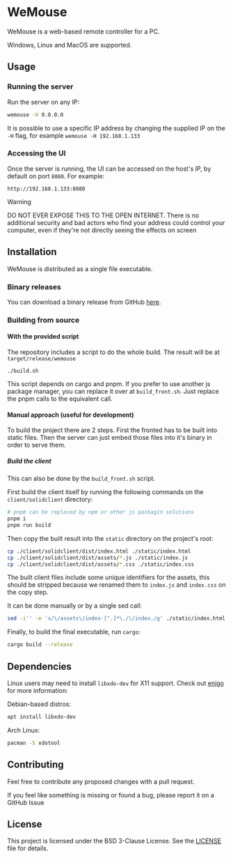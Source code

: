 # WeMouse

WeMouse is a web-based remote controller for a PC.

Windows, Linux and MacOS are supported.

## Usage

### Running the server

Run the server on any IP:

``` bash
wemouse -H 0.0.0.0
```

It is possible to use a specific IP address by changing the supplied IP on the `-H` flag, for example `wemouse -H 192.168.1.133`

### Accessing the UI

Once the server is running, the UI can be accessed on the host's IP, by default on port `8080`.
For example:

```
http://192.168.1.133:8080
```


> [!WARNING]
> DO NOT EVER EXPOSE THIS TO THE OPEN INTERNET. There is no additional security and bad actors who find your address could control your computer, even if they're not directly seeing the effects on screen


## Installation

WeMouse is distributed as a single file executable.

### Binary releases

You can download a binary release from GitHub [here](../../releases).

### Building from source

#### With the provided script

The repository includes a script to do the whole build. The result will be at `target/release/wemouse`

```
./build.sh
```
This script depends on cargo and pnpm. If you prefer to use another js package manager, you can replace it over at `build_front.sh`. Just replace the pnpm calls to the equivalent call.

#### Manual approach (useful for development)

To build the project there are 2 steps. First the fronted has to be built into static files. Then the server can just embed those files into it's binary in order to serve them.

##### Build the client

This can also be done by the `build_front.sh` script.

First build the client itself by running the following commands on the `client/solidclient` directory:
```bash
# pnpm can be replaced by npm or other js packagin solutions
pnpm i
pnpm run build
```

Then copy the built result into the `static` directory on the project's root:

``` bash
cp ./client/solidclient/dist/index.html ./static/index.html
cp ./client/solidclient/dist/assets/*.js ./static/index.js
cp ./client/solidclient/dist/assets/*.css ./static/index.css

```

The built client files include some unique identifiers for the assets, this should be stripped because we renamed them to `index.js` and `index.css` on the copy step. 

It can be done manually or by a single sed call:

``` bash
sed -i'' -e 's/\/assets\/index-[^.]*\./\/index./g' ./static/index.html
```

Finally, to build the final executable, run `cargo`:

```bash
cargo build --release
```


## Dependencies

Linux users may need to install `libxdo-dev` for X11 support. Check out [enigo](https://github.com/enigo-rs/enigo?tab=readme-ov-file#runtime-dependencies) for more information:


Debian-based distros:
```bash
apt install libxdo-dev
```

Arch Linux:
```bash
pacman -S xdotool
```



## Contributing

Feel free to contribute any proposed changes with a pull request.

If you feel like something is missing or found a bug, please report it on a GitHub Issue

## License

This project is licensed under the BSD 3-Clause License. See the [LICENSE](LICENSE) file for details.

